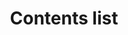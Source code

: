 ---
layout: component-documentation
sectionKey: Components
eleventyNavigation:
  parent: Components
title: Contents list
description: 
  The contents list provides a list of links when content is long and needs to be broken up to help users navigate it. It is commonly used to lists a page’s contents with links pointing to headings within the document, but can also be used for a list of links to other pages.
  
whenToUse:
  The contents list component is currently only used by specialist documents.

accessibilty:
  'The component must be a landmark with a navigation role.

  The contents list must:

  - inform the user how many items are in the list
  
  - convey the content structure
  
  - indicate the current page when contents span different pages, and not link to itself
  
  - include an aria-label to contextualise the list
  
  - ensure dashes before each list item are hidden from screen readers


  Links with formatted numbers must separate the number and text with a space for correct screen reader pronunciation. This changes pronunciation from “1 dot Item” to “1 Item”.


  Links in the component must:

  - accept focus
  
  - be focusable with a keyboard
  
  - be usable with a keyboard
  
  - indicate when they have focus
  
  - change in appearance when touched (in the touch-down state)
  
  - change in appearance when hovered
  
  - be usable with touch
  
  - be usable with voice commands
  
  - have visible text
  
  - have meaningful text
  

  Considerations and criteria taken from the <a class="govuk-link" href="https://components.publishing.service.gov.uk/component-guide/contents_list#accessibility-acceptance-criteria" rel="noopener noreferrer" target="_blank">Component Guide (open in a new tab)</a>.'

howItWorks:
  'This components helps users:

  - navigate complex documents that span multiple pages

  - get to a relevant section in a long piece of content
  
  - make sense of what’s in a piece of content
  

  The contents list has options for dashes or numbering abd supports nesting contents one level deep. When nesting the top level list items display in bold.


  It depends on the content type it shows on, but usually this component is rendered based on a publisher-provided list of parts in a document.


  View this component and all its variations in the <a class="govuk-link" href="https://components.publishing.service.gov.uk/component-guide/contents_list" rel="noopener noreferrer" target="_blank">Component Guide (open in a new tab)</a>.'
# variations:
#   0:
#     title: Underline links
#     description: 
#       More info can be found in the [component guide](https://components.publishing.service.gov.uk/component-guide/contents_list/underline_links).
#   1:
#       title: Long text
#       description: 
#         More info can be found in the [component guide](https://components.publishing.service.gov.uk/component-guide/contents_list/long_text).
        
#   2:
#       title: Active content link
#       description: 
#         More info can be found in the [component guide](https://components.publishing.service.gov.uk/component-guide/contents_list/active_content_link).
        
#   3:
#       title: Nested contents lists
#       description: 
#         More info can be found in the [component guide](https://components.publishing.service.gov.uk/component-guide/contents_list/nested_contents_lists).
        
#   4:
#       title: Formats numbers
#       description: 
#         More info can be found in the [component guide](https://components.publishing.service.gov.uk/component-guide/contents_list/formats_numbers).
        
#   5:
#       title: Formats complex numbers
#       description: 
#         More info can be found in the [component guide](https://components.publishing.service.gov.uk/component-guide/contents_list/formats_complex_numbers).
        
#   6:
#       title: Nested with formatted numbers
#       description: 
#         More info can be found in the [component guide](https://components.publishing.service.gov.uk/component-guide/contents_list/nested_with_formatted_numbers).
        
#   7:
#       title: Right to left
#       description: 
#         More info can be found in the [component guide](https://components.publishing.service.gov.uk/component-guide/contents_list/right_to_left).
        
#   8:
#       title: Right to left with formatted numbers
#       description: 
#         More info can be found in the [component guide](https://components.publishing.service.gov.uk/component-guide/contents_list/right_to_left_with_formatted_numbers).
        
#   9:
#       title: Right to left with nested contents lists
#       description: 
#         More info can be found in the [component guide](https://components.publishing.service.gov.uk/component-guide/contents_list/right_to_left_with_nested_contents_lists).
#   10:
#       title: With branding
#       description: 
#         More info can be found in the [component guide](https://components.publishing.service.gov.uk/component-guide/contents_list/with_branding).
#   11:
#       title: Without ga4 tracking
#       description: 
#         More info can be found in the [component guide](https://components.publishing.service.gov.uk/component-guide/contents_list/without_ga4_tracking).
insights:
  0:
    title: Content Audit Discovery – Component recommendations 
    link: https://docs.google.com/document/d/1Gb3P2lQVGjdfhBnz19FDX4coWTpbKGIpZABNnQ7iLl0/edit#heading=h.llzp42bd0b76
    description:
      'This document sets out to group and record design elements that can be made consistent across GOV.UK.'
    date: August 2022
  1:
    title: Navigational behaviours – Chapter scanning and hopping – GOV.UK Explore – Research Round 5 
    link: https://docs.google.com/presentation/d/1wsiH0OJPyS9DtxvUXri-tNkqFhU6N00xjdsWSAHK2Fw/edit#slide=id.g1006224b8f4_0_85
    description:
      'Project debrief that provides project context and opportunities for improvements'
    date: November 2022

designSystems:
  0:
    title:
    link:
---
